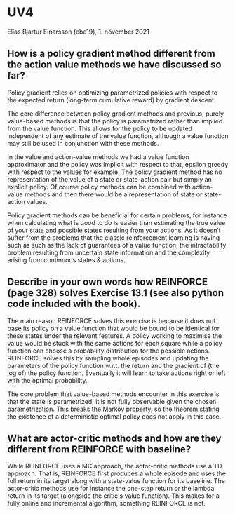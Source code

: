 # UV4
Elías Bjartur Einarsson (ebe19), 1. nóvember 2021

## How is a policy gradient method different from the action value methods we have discussed so far?
Policy gradient relies on optimizing parametrized policies with respect to the expected return (long-term cumulative reward) by gradient descent.

The core difference between policy gradient methods and previous, purely value-based methods is that the policy is parametrized rather than implied from the value function. This allows for the policy to be updated independent of any estimate of the value function, although a value function may still be used in conjunction with these methods.

In the value and action-value methods we had a value function approximator and the policy was implicit with respect to that, epsilon greedy with respect to the values for example. The policy gradient method has no representation of the value of a state or state-action pair but simply an explicit policy. Of course policy methods can be combined with action-value methods and then there would be a representation of state or state-action values.

Policy gradient methods can be beneficial for certain problems, for instance when calculating what is good to do is easier than estimating the true value of your state and possible states resulting from your actions. As it doesn’t suffer from the problems that the classic reinforcement learning is having such as such as the lack of guarantees of a value function, the intractability problem resulting from uncertain state information and the complexity arising from continuous states & actions.

## Describe in your own words how REINFORCE (page 328) solves Exercise 13.1 (see also python code included with the book).

The main reason REINFORCE solves this exercise is because it does not base its policy on a value function that would be bound to be identical for these states under the relevant features. A policy working to maximise the value would be stuck with the same actions for each square while a policy function can choose a probability distribution for the possible actions.
REINFORCE solves this by sampling whole episodes and updating the parameters of the policy function w.r.t. the return and the gradient of (the log of) the policy function. Eventually it will learn to take actions right or left with the optimal probability.  

The core problem that value-based methods encounter in this exercise is that the state is parametrized; it is not fully observable given the chosen parametrization. This breaks the Markov property, so the theorem stating the existence of a deterministic optimal policy does not apply in this case.

## What are actor-critic methods and how are they different from REINFORCE with baseline?

While REINFORCE uses a MC approach, the actor-critic methods use a TD approach. That is, REINFORCE first produces a whole episode and uses the full return in its target along with a state-value function for its baseline. The actor-critic methods use for instance the one-step return or the lambda return in its target (alongside the critic's value function). This makes for a fully online and incremental algorithm, something REINFORCE is not.
